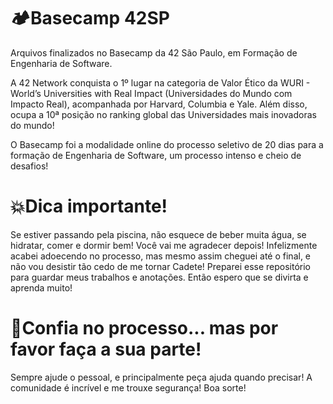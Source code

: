 # 🏕️Basecamp 42SP
Arquivos finalizados no Basecamp da 42 São Paulo, em Formação de Engenharia de Software. 

A 42 Network conquista o 1º lugar na categoria de Valor Ético da WURI - World’s Universities with Real Impact (Universidades do Mundo com Impacto Real), acompanhada por Harvard, Columbia e Yale.  Além disso, ocupa a 10ª posição no ranking global das Universidades mais inovadoras do mundo!

O Basecamp foi a modalidade online do processo seletivo de 20 dias para a formação de Engenharia de Software, um processo intenso e cheio de desafios! 

# 💥Dica importante! 
Se estiver passando pela piscina, não esquece de beber muita água, se hidratar, comer e dormir bem! Você vai me agradecer depois! Infelizmente acabei adoecendo no processo, mas mesmo assim cheguei até o final, e não vou desistir tão cedo de me tornar Cadete! Preparei esse repositório para guardar meus trabalhos e anotações. Então espero que se divirta e aprenda muito! 

# 💌Confia no processo... mas por favor faça a sua parte! 
Sempre ajude o pessoal, e principalmente peça ajuda quando precisar! A comunidade é incrível e me trouxe segurança! Boa sorte!  
